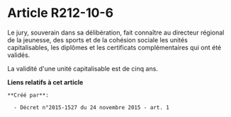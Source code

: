 # Article R212-10-6

Le jury, souverain dans sa délibération, fait connaître au directeur régional de la jeunesse, des sports et de la cohésion
sociale les unités capitalisables, les diplômes et les certificats complémentaires qui ont été validés. 

La validité d'une unité capitalisable est de cinq ans.

**Liens relatifs à cet article**

	**Créé par**:

	  - Décret n°2015-1527 du 24 novembre 2015 - art. 1
